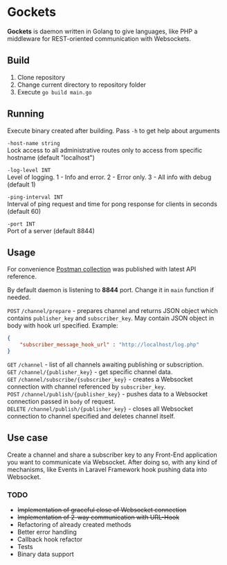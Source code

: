 # Gockets
**Gockets** is daemon written in Golang to give languages, like PHP a middleware for REST-oriented communication with Websockets.

## Build
1. Clone repository
2. Change current directory to repository folder
3. Execute `go build main.go`

## Running

Execute binary created after building. Pass `-h` to get help about arguments

   `-host-name string`  
        Lock access to all administrative routes only to access from specific hostname (default "localhost")  
          
  `-log-level INT`  
        Level of logging. 1 - Info and error. 2 - Error only. 3 - All info with debug (default 1)
          
  `-ping-interval INT`  
        Interval of ping request and time for pong response for clients in seconds (default 60)  
        
  `-port INT`  
        Port of a server (default 8844)  
## Usage
For convenience [Postman collection](https://documenter.getpostman.com/view/4929623/S1LpbBvp) was published with latest API reference.  

By default daemon is listening to **8844** port. Change it in `main` function if needed.

`POST` `/channel/prepare` - prepares channel and returns JSON object which contains `publisher_key` and `subscriber_key`.  May contain JSON object in body with hook url specified. Example:
```json
{
	"subscriber_message_hook_url" : "http://localhost/log.php"
}
```
`GET` `/channel` - list of all channels awaiting publishing or subscription.  
`GET` `/channel/{publisher_key}` - get specific channel data.    
`GET` `/channel/subscribe/{subscriber_key}` - creates a Websocket connection with channel referenced by `subscriber_key`.  
`POST` `/channel/publish/{publisher_key}` - pushes data to a Websocket connection passed in `body` of request.  
`DELETE` `/channel/publish/{publisher_key}` - closes all Websocket connection to channel specified and deletes channel itself.

## Use case

Create a channel and share a subscriber key to any Front-End application you want to communicate via Websocket. After doing so, with any kind of mechanisms, like Events in Laravel Framework hook pushing data into Websocket.

### TODO

* ~~Implementation of graceful close of Websocket connection~~
* ~~Implementation of 2-way communication with URL-Hook~~
* Refactoring of already created methods
* Better error handling
* Callback hook refactor
* Tests
* Binary data support




